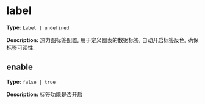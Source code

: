# label

**Type:** `Label | undefined`

**Description:**
热力图标签配置, 用于定义图表的数据标签, 自动开启标签反色, 确保标签可读性.


## enable

**Type:** `false | true`

**Description:**
标签功能是否开启

